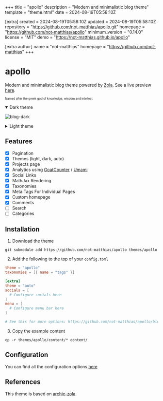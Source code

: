 
+++
title = "apollo"
description = "Modern and minimalistic blog theme"
template = "theme.html"
date = 2024-08-19T05:58:10Z

[extra]
created = 2024-08-19T05:58:10Z
updated = 2024-08-19T05:58:10Z
repository = "https://github.com/not-matthias/apollo.git"
homepage = "https://github.com/not-matthias/apollo"
minimum_version = "0.14.0"
license = "MIT"
demo = "https://not-matthias.github.io/apollo"

[extra.author]
name = "not-matthias"
homepage = "https://github.com/not-matthias"
+++        

# apollo

Modern and minimalistic blog theme powered by [Zola](https://getzola.org). See a live preview [here](https://not-matthias.github.io/apollo).

<sub><sup>Named after the greek god of knowledge, wisdom and intellect</sup></sub>

<details open>
  <summary>Dark theme</summary>

  ![blog-dark](./screenshot-dark.png)
</details>

<details>
  <summary>Light theme</summary>

![blog-light](./screenshot.png)
</details>

## Features

- [X] Pagination
- [X] Themes (light, dark, auto)
- [X] Projects page
- [X] Analytics using [GoatCounter](https://www.goatcounter.com/) / [Umami](https://umami.is/)
- [x] Social Links
- [x] MathJax Rendering
- [x] Taxonomies
- [x] Meta Tags For Individual Pages
- [x] Custom homepage
- [x] Comments
- [ ] Search
- [ ] Categories

## Installation

1. Download the theme
```
git submodule add https://github.com/not-matthias/apollo themes/apollo
```

2. Add the following to the top of your `config.toml`

```toml
theme = "apollo"
taxonomies = [{ name = "tags" }]

[extra]
theme = "auto"
socials = [
  # Configure socials here
]
menu = [
  # Configure menu bar here
]

# See this for more options: https://github.com/not-matthias/apollo/blob/main/config.toml#L14
```

3. Copy the example content

```
cp -r themes/apollo/content/* content/
```

## Configuration

You can find all the configuration options [here](./content/posts/configuration.md)

## References

This theme is based on [archie-zola](https://github.com/XXXMrG/archie-zola/).

        